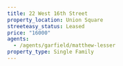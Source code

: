 ```yaml
---
title: 22 West 16th Street
property_location: Union Square
streeteasy_status: Leased
price: "16000"
agents:
  - /agents/garfield/matthew-lesser
property_type: Single Family
---
```

